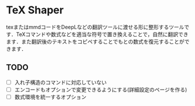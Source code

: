 # TeX Shaper

texまたはmmdコードをDeepLなどの翻訳ツールに渡せる形に整形するツールです．TeXコマンドや数式などを適当な符号で置き換えることで，自然に翻訳できます．また翻訳後のテキストをコピペすることでもとの数式を復元することができます．

## TODO

* [ ] 入れ子構造のコマンドに対応していない
* [ ] エンコードもオプションで変更できるようにする(詳細設定のページを作る)
* [ ] 数式環境を統一するオプション
